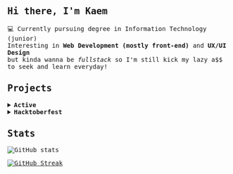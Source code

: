 <samp>

## Hi there, I'm Kaem

💻 Currently pursuing degree in Information Technology (junior)<br>
Interesting in <b>Web Development (mostly front-end)</b> and <b>UX/UI Design</b><br>
but kinda wanna be <i>fullstack</i> so I'm still kick my lazy a$$ to seek and learn everyday!

## Projects

<details><summary><strong>Active</strong></summary>

- [Magic 8 Ball](https://github.com/santhitak/magic-8-ball)
- [Lotto.th](https://github.com/santhitak/lotto.th)

</details>

<details><summary><strong>Hacktoberfest</strong></summary>

- [HelloAny](https://github.com/santhitak/HelloAny)

</details>

## Stats

![GitHub stats](https://github-readme-stats.vercel.app/api/top-langs/?username=santhitak&layout=compact&langs_count=10&theme=dracula)

[![GitHub Streak](https://github-readme-streak-stats.herokuapp.com?user=santhitak&theme=dracula&date_format=M%20j%5B%2C%20Y%5D)](https://git.io/streak-stats)

</samp>
